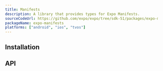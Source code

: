 ```yaml
---
title: Manifests
description: A library that provides types for Expo Manifests.
sourceCodeUrl: https://github.com/expo/expo/tree/sdk-51/packages/expo-manifests
packageName: expo-manifests
platforms: ["android", "ios", "tvos"]
---
```


## Installation

## API

```js

```